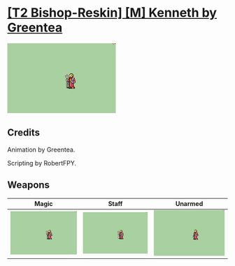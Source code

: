 # [\[T2 Bishop-Reskin\] \[M\] Kenneth by Greentea](./)
 

<img src="./6.%20Magic/Magic_000.png" alt="[T2 Bishop-Reskin] [M] Kenneth by Greentea standing" />

## Credits

Animation by Greentea.

Scripting by RobertFPY.

## Weapons
 

|Magic |Staff |Unarmed |
|  :---: | :---: | :---: |
| <img alt="Magic animation" src="./6.%20Magic/Magic.gif" /> | <img alt="Staff animation" src="./7.%20Staff/Staff.gif" /> | <img alt="Unarmed animation" src="./8.%20Unarmed/Unarmed.gif" /> |
